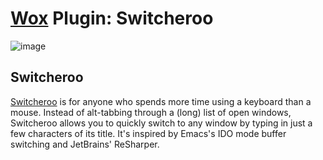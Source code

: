 [Wox](http://getwox.com) Plugin: Switcheroo
===========================================
![image](https://f.cloud.github.com/assets/158528/2492900/d1b8fd8a-b264-11e3-9e4f-be336432525f.png)


Switcheroo
----------
[Switcheroo](http://www.switcheroo.io/) is for anyone who spends more time using a keyboard than a mouse. Instead of alt-tabbing through a (long) list of open windows, Switcheroo allows you to quickly switch to any window by typing in just a few characters of its title. It's inspired by Emacs's IDO mode buffer switching and JetBrains' ReSharper.
